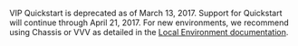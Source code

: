 VIP Quickstart is deprecated as of March 13, 2017. Support for Quickstart will continue through April 21, 2017. For new environments, we recommend using Chassis or VVV as detailed in the [Local Environment documentation](https://vip.wordpress.com/documentation/vip/dev-environment/).
